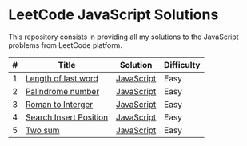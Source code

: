 # LeetCode JavaScript Solutions
This repository consists in providing all my solutions to the JavaScript problems from LeetCode platform.

| # | Title | Solution | Difficulty |
|---| ----- | -------- | ---------- |
|1|[Length of last word](https://leetcode.com/problems/length-of-last-word/)| [JavaScript](./length_of_last_word.js)|Easy|
|2|[Palindrome number](https://leetcode.com/problems/palindrome-number/)| [JavaScript](./palindrome_number.js)|Easy|
|3|[Roman to Interger](https://leetcode.com/problems/roman-to-integer/)| [JavaScript](./roman_to_interger.js)|Easy|
|4|[Search Insert Position](https://leetcode.com/problems/search-insert-position/)| [JavaScript](./search_insert_position.js)|Easy|
|5|[Two sum](https://leetcode.com/problems/two-sum/)| [JavaScript](./two_sum.js)|Easy|